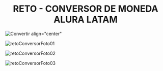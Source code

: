 <h1 align="center">RETO - CONVERSOR DE MONEDA ALURA LATAM</h1>

![Convertir align="center"](https://github.com/jeffkamsteeg/ConversorDeMonedas/assets/61770279/c7b2c9f3-fc36-4efa-aaef-43f49c285b8a)

![retoConversorFoto01](https://github.com/jeffkamsteeg/ConversorDeMonedas/assets/61770279/2c17fd31-2fe4-441f-86e2-edff74a46482)


![retoConversorFoto02](https://github.com/jeffkamsteeg/ConversorDeMonedas/assets/61770279/103c6795-b19f-4a2b-b01f-640751b24fdc)


![retoConversorFoto03](https://github.com/jeffkamsteeg/ConversorDeMonedas/assets/61770279/534cf095-84a2-40cc-bfb4-8019ecc9892e)
